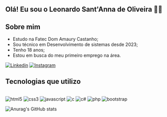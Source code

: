 ## Olá! Eu sou o Leonardo Sant'Anna de Oliveira 👋🏻

## Sobre mim

- Estudo na Fatec Dom Amaury Castanho;
- Sou técnico em Desenvolvimento de sistemas desde 2023;
- Tenho 18 anos;
- Estou em busca do meu primeiro emprego na área.

[![Linkedin](https://img.shields.io/badge/LinkedIn-0077B5?style=for-the-badge&logo=linkedin&logoColor=white)](https://www.linkedin.com/in/leonardo-santanna-de-oliveira-273183223/)
[![Instagram](https://img.shields.io/badge/Instagram-E4405F?style=for-the-badge&logo=instagram&logoColor=white)](https://www.instagram.com/leosantannx/)

## Tecnologias que utilizo

<div style="display: inline_block"><br/>

<img style="align=center" alt="html5" src="https://img.shields.io/badge/HTML5-E34F26?style=for-the-badge&logo=html5&logoColor=white">
<img style="align=center" alt="css3" src="https://img.shields.io/badge/CSS3-1572B6?style=for-the-badge&logo=css3&logoColor=white">
<img style="align=center" alt="javascript" src="https://img.shields.io/badge/JavaScript-323330?style=for-the-badge&logo=javascript&logoColor=F7DF1E">
<img style="align=center" alt="c" src="https://img.shields.io/badge/C-00599C?style=for-the-badge&logo=c&logoColor=white">
<img style="align=center" alt="c#" src="https://img.shields.io/badge/C%23-239120?style=for-the-badge&logo=c-sharp&logoColor=white">
<img style="align=center" alt="php" src="https://img.shields.io/badge/PHP-777BB4?style=for-the-badge&logo=php&logoColor=white">
<img style="align=center" alt="bootstrap" src="https://img.shields.io/badge/Bootstrap-563D7C?style=for-the-badge&logo=bootstrap&logoColor=white">

![Anurag's GitHub stats](https://github-readme-stats.vercel.app/api?username=santannal&show_icons=true&theme=radical)
